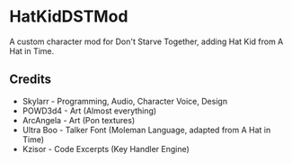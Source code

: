 # HatKidDSTMod
A custom character mod for Don't Starve Together, adding Hat Kid from A Hat in Time.

## Credits
* Skylarr - Programming, Audio, Character Voice, Design
* POWD3d4 - Art (Almost everything)
* ArcAngela - Art (Pon textures)
* Ultra Boo - Talker Font (Moleman Language, adapted from A Hat in Time)
* Kzisor - Code Excerpts (Key Handler Engine)